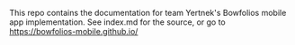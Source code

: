 This repo contains the documentation for team Yertnek's Bowfolios mobile app implementation. See index.md for the source, or go to https://bowfolios-mobile.github.io/
